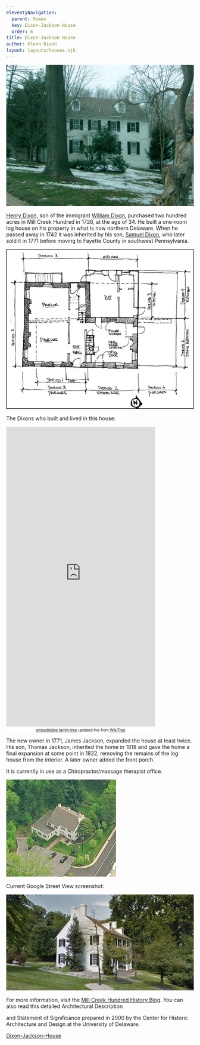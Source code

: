 ```yaml
---
eleventyNavigation:
  parent: Homes
  key: Dixon-Jackson House
  order: 6
title: Dixon-Jackson House
author: Glenn Dixon
layout: layouts/houses.njk
---
```

![](/img/Dixon-Jackson-House.jpg)

[Henry Dixon,][1] son of the immigrant [William Dixon][2], purchased two hundred acres in Mill Creek Hundred in 1726, at the age of 34. He built a one-room log house on his property in what is now northern Delaware. When he passed away in 1742 it was inherited by his son, [Samuel Dixon][3], who later sold it in 1771 before moving to Fayette County in southwest Pennsylvania.

![Dixon-Jackson House Floor Plan](/img/Dixon-Jackson-House-Floor-Plan.jpg)

The Dixons who built and lived in this house:

<!-- Start Family Tree Widget -->
<iframe width="400" height="804" src="https://www.WikiTree.com/treewidget/Dixon-1143/1" scrolling="no" frameborder="0" marginheight="0" marginwidth="0"></iframe>
<div style="width: 400px; padding: 0px; font-family: verdana, arial, sans-serif; font-size: 8pt; text-align: center; background-color: #ffffff;"><a href="https://www.WikiTree.com/about/family-tree-widgets.html">embeddable family tree</a> updated live from <a href="https://www.WikiTree.com/" target="WikiTree free online family tree">WikiTree</a></div>
<!-- End Family Tree Widget -->


The new owner in 1771, James Jackson, expanded the house at least twice. His son, Thomas Jackson, inherited the home in 1818 and gave the home a final expansion at some point in 1822, removing the remains of the log house from the interior. A later owner added the front porch.

It is currently in use as a Chiropractor/massage therapist office.

![Dixon-Jackson House aerial view](/img/Dixon-Jackson-House-Aerial.jpg)

Current Google Street View screenshot:

![Current Google Street View screenshot:](/img/Screenshot_20180708_165427.png)

For more information, visit the [Mill Creek Hundred History Blog][4]. You can also read this detailed Architectural Description
  
and Statement of Significance prepared in 2000 by the Center for Historic Architecture and Design at the University of Delaware.

[Dixon-Jackson-House][5]

 [1]: https://www.wikitree.com/wiki/Dixon-348
 [2]: https://www.wikitree.com/wiki/Dixon-357
 [3]: https://www.wikitree.com/wiki/Dixon-1143
 [4]: http://mchhistory.blogspot.com/2011/01/dixon-jackson-house.html
 [5]: /img/Dixon-Jackson-House.pdf